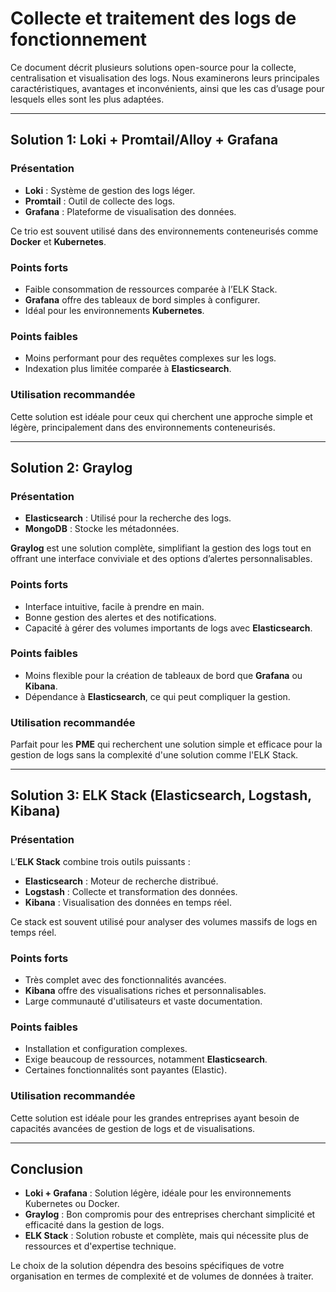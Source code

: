 # Collecte et traitement des logs de fonctionnement

Ce document décrit plusieurs solutions open-source pour la collecte, centralisation et visualisation des logs. Nous examinerons leurs principales caractéristiques, avantages et inconvénients, ainsi que les cas d’usage pour lesquels elles sont les plus adaptées.

---

## Solution 1: **Loki + Promtail/Alloy + Grafana**

### Présentation
- **Loki** : Système de gestion des logs léger.
- **Promtail** : Outil de collecte des logs.
- **Grafana** : Plateforme de visualisation des données.

Ce trio est souvent utilisé dans des environnements conteneurisés comme **Docker** et **Kubernetes**.

### Points forts
- Faible consommation de ressources comparée à l’ELK Stack.
- **Grafana** offre des tableaux de bord simples à configurer.
- Idéal pour les environnements **Kubernetes**.

### Points faibles
- Moins performant pour des requêtes complexes sur les logs.
- Indexation plus limitée comparée à **Elasticsearch**.

### Utilisation recommandée
Cette solution est idéale pour ceux qui cherchent une approche simple et légère, principalement dans des environnements conteneurisés.

---

## Solution 2: **Graylog**

### Présentation
- **Elasticsearch** : Utilisé pour la recherche des logs.
- **MongoDB** : Stocke les métadonnées.

**Graylog** est une solution complète, simplifiant la gestion des logs tout en offrant une interface conviviale et des options d’alertes personnalisables.

### Points forts
- Interface intuitive, facile à prendre en main.
- Bonne gestion des alertes et des notifications.
- Capacité à gérer des volumes importants de logs avec **Elasticsearch**.

### Points faibles
- Moins flexible pour la création de tableaux de bord que **Grafana** ou **Kibana**.
- Dépendance à **Elasticsearch**, ce qui peut compliquer la gestion.

### Utilisation recommandée
Parfait pour les **PME** qui recherchent une solution simple et efficace pour la gestion de logs sans la complexité d'une solution comme l'ELK Stack.

---

## Solution 3: **ELK Stack** (Elasticsearch, Logstash, Kibana)

### Présentation
L’**ELK Stack** combine trois outils puissants :
- **Elasticsearch** : Moteur de recherche distribué.
- **Logstash** : Collecte et transformation des données.
- **Kibana** : Visualisation des données en temps réel.

Ce stack est souvent utilisé pour analyser des volumes massifs de logs en temps réel.

### Points forts
- Très complet avec des fonctionnalités avancées.
- **Kibana** offre des visualisations riches et personnalisables.
- Large communauté d'utilisateurs et vaste documentation.

### Points faibles
- Installation et configuration complexes.
- Exige beaucoup de ressources, notamment **Elasticsearch**.
- Certaines fonctionnalités sont payantes (Elastic).

### Utilisation recommandée
Cette solution est idéale pour les grandes entreprises ayant besoin de capacités avancées de gestion de logs et de visualisations.

---

## Conclusion

- **Loki + Grafana** : Solution légère, idéale pour les environnements Kubernetes ou Docker.
- **Graylog** : Bon compromis pour des entreprises cherchant simplicité et efficacité dans la gestion de logs.
- **ELK Stack** : Solution robuste et complète, mais qui nécessite plus de ressources et d'expertise technique.

Le choix de la solution dépendra des besoins spécifiques de votre organisation en termes de complexité et de volumes de données à traiter.
